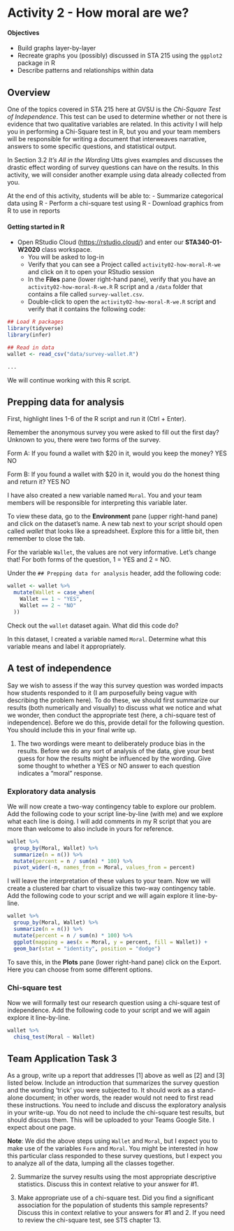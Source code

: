 Activity 2 - How moral are we?
================

#### Objectives

  - Build graphs layer-by-layer
  - Recreate graphs you (possibly) discussed in STA 215 using the
    `ggplot2` package in R
  - Describe patterns and relationships within data

## Overview

One of the topics covered in STA 215 here at GVSU is the *Chi-Square
Test of Independence*. This test can be used to determine whether or not
there is evidence that two qualitative variables are related. In this
activity I will help you in performing a Chi-Square test in R, but you
and your team members will be responsible for writing a document that
interweaves narrative, answers to some specific questions, and
statistical output.

In Section 3.2 *It’s All in the Wording* Utts gives examples and
discusses the drastic effect wording of survey questions can have on the
results. In this activity, we will consider another example using data
already collected from you.

At the end of this activity, students will be able to: - Summarize
categorical data using R - Perform a chi-square test using R - Download
graphics from R to use in reports

#### Getting started in R

  - Open RStudio Cloud (<https://rstudio.cloud/>) and enter our
    **STA340-01-W2020** class workspace.
      - You will be asked to log-in
      - Verify that you can see a Project called
        `activity02-how-moral-R-we` and click on it to open your RStudio
        session
      - In the **Files** pane (lower right-hand pane), verify that you
        have an `activity02-how-moral-R-we.R` R script and a `/data`
        folder that contains a file called `survey-wallet.csv`.
      - Double-click to open the `activity02-how-moral-R-we.R` script
        and verify that it contains the following code:

<!-- end list -->

``` r
## Load R packages
library(tidyverse)
library(infer)

## Read in data
wallet <- read_csv("data/survey-wallet.R")

...
```

We will continue working with this R script.

## Prepping data for analysis

First, highlight lines 1-6 of the R script and run it (Ctrl + Enter).

Remember the anonymous survey you were asked to fill out the first day?
Unknown to you, there were two forms of the survey.

Form A: If you found a wallet with $20 in it, would you keep the money?
YES NO

Form B: If you found a wallet with $20 in it, would you do the honest
thing and return it? YES NO

I have also created a new variable named `Moral`. You and your team
members will be responsible for interpreting this variable later.

To view these data, go to the **Environment** pane (upper right-hand
pane) and click on the dataset’s name. A new tab next to your script
should open called *wallet* that looks like a spreadsheet. Explore this
for a little bit, then remember to close the tab.

For the variable `Wallet`, the values are not very informative. Let’s
change that\! For both forms of the question, 1 = YES and 2 = NO.

Under the `## Prepping data for analysis` header, add the following
code:

``` r
wallet <- wallet %>% 
  mutate(Wallet = case_when(
    Wallet == 1 ~ "YES",
    Wallet == 2 ~ "NO"
  ))
```

Check out the `wallet` dataset again. What did this code do?

In this dataset, I created a variable named `Moral`. Determine what this
variable means and label it appropriately.

## A test of independence

Say we wish to assess if the way this survey question was worded impacts
how students responded to it (I am purposefully being vague with
describing the problem here). To do these, we should first summarize our
results (both numerically and visually) to discuss what we notice and
what we wonder, then conduct the appropriate test (here, a chi-square
test of independence). Before we do this, provide detail for the
following question. You should include this in your final write up.

1.  The two wordings were meant to deliberately produce bias in the
    results. Before we do any sort of analysis of the data, give your
    best guess for how the results might be influenced by the wording.
    Give some thought to whether a YES or NO answer to each question
    indicates a “moral” response.

### Exploratory data analysis

We will now create a two-way contingency table to explore our problem.
Add the following code to your script line-by-line (with me) and we
explore what each line is doing. I will add comments in my R script that
you are more than welcome to also include in yours for reference.

``` r
wallet %>% 
  group_by(Moral, Wallet) %>% 
  summarize(n = n()) %>% 
  mutate(percent = n / sum(n) * 100) %>% 
  pivot_wider(-n, names_from = Moral, values_from = percent)
```

I will leave the interpretation of these values to your team. Now we
will create a clustered bar chart to visualize this two-way contingency
table. Add the following code to your script and we will again explore
it line-by-line.

``` r
wallet %>% 
  group_by(Moral, Wallet) %>% 
  summarize(n = n()) %>% 
  mutate(percent = n / sum(n) * 100) %>% 
  ggplot(mapping = aes(x = Moral, y = percent, fill = Wallet)) +
  geom_bar(stat = "identity", position = "dodge")
```

To save this, in the **Plots** pane (lower right-hand pane) click on the
Export. Here you can choose from some different options.

### Chi-square test

Now we will formally test our research question using a chi-square test
of independence. Add the following code to your script and we will again
explore it line-by-line.

``` r
wallet %>% 
  chisq_test(Moral ~ Wallet)
```

## Team Application Task 3

As a group, write up a report that addresses \[1\] above as well as
\[2\] and \[3\] listed below. Include an introduction that summarizes
the survey question and the wording ‘trick’ you were subjected to. It
should work as a stand-alone document; in other words, the reader would
not need to first read these instructions. You need to include and
discuss the exploratory analysis in your write-up. You do not need to
include the chi-square test results, but should discuss them. This will
be uploaded to your Teams Google Site. I expect about one page.

**Note**: We did the above steps using `Wallet` and `Moral`, but I
expect you to make use of the variables `Form` and `Moral`. You might be
interested in how this particular class responded to these survey
questions, but I expect you to analyze all of the data, lumping all the
classes together.

2.  Summarize the survey results using the most appropriate descriptive
    statistics. Discuss this in context relative to your answer for \#1.

3.  Make appropriate use of a chi-square test. Did you find a
    significant association for the population of students this sample
    represents? Discuss this in context relative to your answers for \#1
    and 2. If you need to review the chi-square test, see STS chapter
    13.
